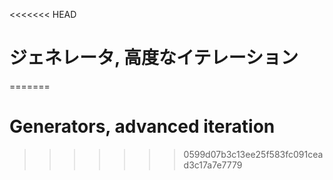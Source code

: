 
<<<<<<< HEAD
# ジェネレータ, 高度なイテレーション
=======
# Generators, advanced iteration
>>>>>>> 0599d07b3c13ee25f583fc091cead3c17a7e7779
